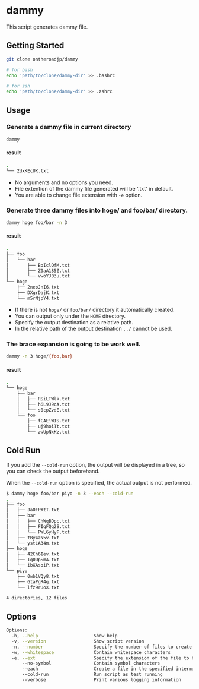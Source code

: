 # dammy
This script generates dammy file.



## Getting Started


```bash
git clone ontheroadjp/dammy

# for bash
echo 'path/to/clone/dammy-dir' >> .bashrc

# for zsh
echo 'path/to/clone/dammy-dir' >> .zshrc
```



## Usage

### Generate a dammy file in current directory

```bash
dammy
```

#### result

```bash
.
└── 2dxKEcUK.txt
```

- No arguments and no options you need.
- File extention of the dammy file generated will be '.txt' in default.
- You are able to change file extension with ``-e`` option.

### Generate three dammy files into hoge/ and foo/bar/ directory.

```bash
dammy hoge foo/bar -n 3
```

#### result

```bash
.
├── foo
│   └── bar
│       ├── BoIclQfM.txt
│       ├── Z0aA185Z.txt
│       └── vwoYJ03u.txt
└── hoge
    ├── 2neoJnI6.txt
    ├── DXgrDajK.txt
    └── m5rNjpY4.txt
```

- If there is not ``hoge/`` or ``foo/bar/`` directory it automatically created.
- You can output only under the ``HOME`` directory.
- Specify the output destination as a relative path.
- In the relative path of the output destination ``../`` cannot be used.



### The brace expansion is going to be work well.

```bash
dammy -n 3 hoge/{foo,bar}
```

#### result

```bash
.
└── hoge
    ├── bar
    │   ├── RSiLTWlk.txt
    │   ├── h6L9J9cA.txt
    │   └── s0cpZvdE.txt
    └── foo
        ├── fCAEjWIS.txt
        ├── uj9hoiTt.txt
        └── zwUpNxKz.txt
```

## Cold Run

If you add the ``--cold-run`` option, the output will be displayed in a tree, so you can check the output beforehand.

When the ``--cold-run`` option is specified, the actual output is not performed.

```bash
$ dammy hoge foo/bar piyo -n 3 --each --cold-run
.
├── foo
│   ├── JaOFPXtT.txt
│   ├── bar
│   │   ├── ChWqBDpc.txt
│   │   ├── FIqFQg2S.txt
│   │   └── PWL6yHyF.txt
│   ├── tBy4zN5v.txt
│   └── ystLA34m.txt
├── hoge
│   ├── 42Ch6Iev.txt
│   ├── Iq0UpSmA.txt
│   └── ibXAsoiP.txt
└── piyo
    ├── 0wb1VQy8.txt
    ├── GtaPgR4g.txt
    └── lfz9rUoX.txt

4 directories, 12 files
```

## Options
```bash
Options:
  -h, --help                     Show help
  -v, --version                  Show script version
  -n, --number                   Specify the number of files to create
  -w, --whitespace               Contain whitespace characters
  -e, --ext                      Specify the extension of the file to be created
      --no-symbol                Contain symbol characters
      --each                     Create a file in the specified intermediate directory
      --cold-run                 Run script as test running
      --verbose                  Print various logging information
```

